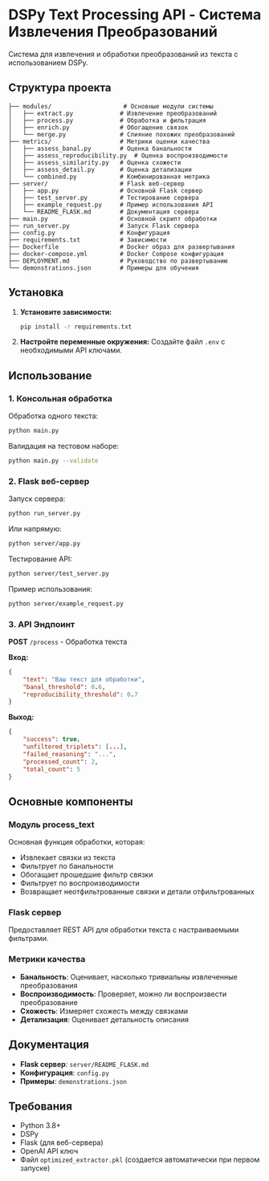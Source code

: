 # DSPy Text Processing API - Система Извлечения Преобразований

Система для извлечения и обработки преобразований из текста с использованием DSPy.

## Структура проекта

```
├── modules/                    # Основные модули системы
│   ├── extract.py             # Извлечение преобразований
│   ├── process.py             # Обработка и фильтрация
│   ├── enrich.py              # Обогащение связок
│   └── merge.py               # Слияние похожих преобразований
├── metrics/                   # Метрики оценки качества
│   ├── assess_banal.py        # Оценка банальности
│   ├── assess_reproducibility.py  # Оценка воспроизводимости
│   ├── assess_similarity.py   # Оценка схожести
│   ├── assess_detail.py       # Оценка детализации
│   └── combined.py            # Комбинированная метрика
├── server/                    # Flask веб-сервер
│   ├── app.py                 # Основной Flask сервер
│   ├── test_server.py         # Тестирование сервера
│   ├── example_request.py     # Пример использования API
│   └── README_FLASK.md        # Документация сервера
├── main.py                    # Основной скрипт обработки
├── run_server.py              # Запуск Flask сервера
├── config.py                  # Конфигурация
├── requirements.txt           # Зависимости
├── Dockerfile                 # Docker образ для развертывания
├── docker-compose.yml         # Docker Compose конфигурация
├── DEPLOYMENT.md              # Руководство по развертыванию
└── demonstrations.json        # Примеры для обучения
```

## Установка

1. **Установите зависимости:**
   ```bash
   pip install -r requirements.txt
   ```

2. **Настройте переменные окружения:**
   Создайте файл `.env` с необходимыми API ключами.

## Использование

### 1. Консольная обработка

Обработка одного текста:
```bash
python main.py
```

Валидация на тестовом наборе:
```bash
python main.py --validate
```

### 2. Flask веб-сервер

Запуск сервера:
```bash
python run_server.py
```

Или напрямую:
```bash
python server/app.py
```

Тестирование API:
```bash
python server/test_server.py
```

Пример использования:
```bash
python server/example_request.py
```

### 3. API Эндпоинт

**POST** `/process` - Обработка текста

**Вход:**
```json
{
    "text": "Ваш текст для обработки",
    "banal_threshold": 0.6,
    "reproducibility_threshold": 0.7
}
```

**Выход:**
```json
{
    "success": true,
    "unfiltered_triplets": [...],
    "failed_reasoning": "...",
    "processed_count": 2,
    "total_count": 5
}
```

## Основные компоненты

### Модуль process_text
Основная функция обработки, которая:
- Извлекает связки из текста
- Фильтрует по банальности
- Обогащает прошедшие фильтр связки
- Фильтрует по воспроизводимости
- Возвращает неотфильтрованные связки и детали отфильтрованных

### Flask сервер
Предоставляет REST API для обработки текста с настраиваемыми фильтрами.

### Метрики качества
- **Банальность**: Оценивает, насколько тривиальны извлеченные преобразования
- **Воспроизводимость**: Проверяет, можно ли воспроизвести преобразование
- **Схожесть**: Измеряет схожесть между связками
- **Детализация**: Оценивает детальность описания

## Документация

- **Flask сервер**: `server/README_FLASK.md`
- **Конфигурация**: `config.py`
- **Примеры**: `demonstrations.json`

## Требования

- Python 3.8+
- DSPy
- Flask (для веб-сервера)
- OpenAI API ключ
- Файл `optimized_extractor.pkl` (создается автоматически при первом запуске)